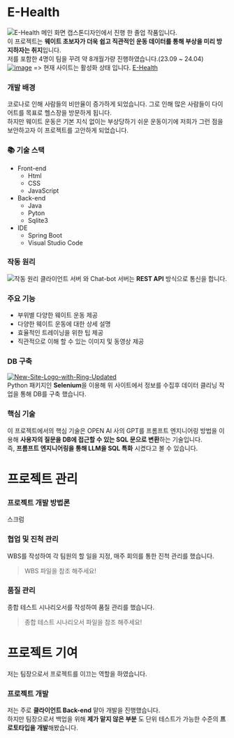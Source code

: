 # E-Health
![E-Health 메인 화면](https://github.com/vieisi8/E-Health/assets/146730344/b1ded5be-779d-4205-a93c-d979e492b6a9)
캡스톤디자인에서 진행 한 졸업 작품입니다.<br>
이 프로젝트는 <strong>웨이트 초보자가 더욱 쉽고 직관적인 운동 데이터를 통해 부상을 미리 방지하자는 취지</strong>입니다.<br>
저를 포함한 4명이 팀을 꾸려 약 8개월가량 진행하였습니다.(23.09 ~ 24.04)<br>
[![image](https://github.com/vieisi8/E-Health/assets/146730344/f5ad5be3-1c4e-4231-aac6-429d8d91e0c3)](https://54.180.219.227:8080) => 현재 사이트는 활성화 상태 입니다.
[E-Health](http://54.180.219.227:8080/)

### 개발 배경
코로나로 인해 사람들의 비만율이 증가하게 되었습니다. 그로 인해 많은 사람들이 다이어트를 목표로 헬스장을 방문하게 됩니다.<br>
하지만 웨이트 운동은 기본 지식 없이는 부상당하기 쉬운 운동이기에 저희가 그런 점을 보안하고자 이 프로젝트를 고안하게 되었습니다.

### 📚 기술 스택
- Front-end
  - Html
  - CSS
  - JavaScript
- Back-end
  - Java
  - Pyton
  - Sqlite3
- IDE
  - Spring Boot
  - Visual Studio Code

### 작동 원리
![작동 원리](https://github.com/vieisi8/E-Health/assets/146730344/3e5d4e22-a2fa-4f52-87a1-5702cf45b595)
클라이언트 서버 와 Chat-bot 서버는 <strong>REST API</strong> 방식으로 통신을 합니다.

### 주요 기능
- 부위별 다양한 웨이트 운동 제공
- 다양한 웨이트 운동에 대한 상세 설명
- 효율적인 트레이닝을 위한 팁 제공
- 직관적으로 이해 할 수 있는 이미지 및 동영상 제공

### DB 구축
[![New-Site-Logo-with-Ring-Updated](https://github.com/vieisi8/E-Health/assets/146730344/d22ecfda-cc87-47f1-a1f1-2390d049ecad)](https://weighttraining.guide/)
<br>
Python 패키지인 <strong>Selenium</strong>을 이용해 위 사이트에서 정보를 수집후 데이터 클리닝 작업을 통해 DB를 구축 했습니다.

### 핵심 기술
이 프로젝트에서의 핵심 기술은 OPEN AI 사의 GPT를 프롬프트 엔지니어링 방법을 이용해 <strong>사용자의 질문을 DB에 접근할 수 있는 SQL 문으로 변환</strong>하는 기술입니다.<br>
즉, <strong>프롬프트 엔지니어링을 통해 LLM을 SQL 특화</strong> 시켰다고 볼 수 있습니다.


# 프로젝트 관리

### 프로젝트 개발 방법론
스크럼

### 협업 및 진척 관리
WBS를 작성하여 각 팀원의 할 일을 지정, 매주 회의를 통한 진척 관리를 했습니다.

> WBS 파일을 참조 해주세요!

### 품질 관리
종합 테스트 시나리오서를 작성하여 품질 관리를 했습니다.

> 종합 테스트 시나리오서 파일을 참조 해주세요!

# 프로젝트 기여
저는 팀장으로서 프로젝트를 이끄는 역할을 하였습니다.

### 프로젝트 개발
저는 주로 <strong>클라이언트 Back-end</strong> 맡아 개발을 진행했습니다.<br>
하지만 팀장으로서 백업을 위해 <strong> 제가 맡지 않은 부분</strong> 도 단위 테스트가 가능한 수준의 <strong>프로토타입을 개발</strong>해봤습니다.

